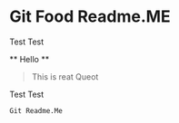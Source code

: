 # Git Food Readme.ME 
Test Test 

** Hello ** 
> This is reat Queot 


Test Test 
``` 
Git Readme.Me
``` 

